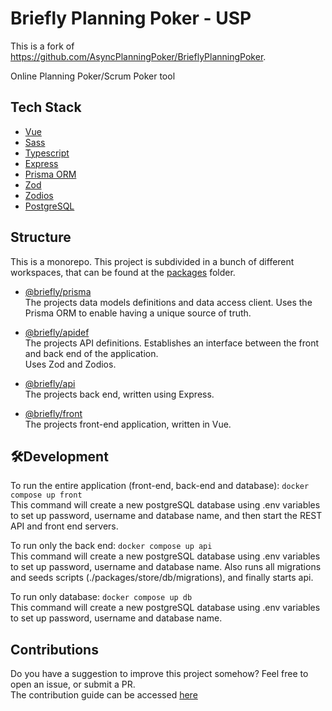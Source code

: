 # Briefly Planning Poker - USP

This is a fork of https://github.com/AsyncPlanningPoker/BrieflyPlanningPoker.

Online Planning Poker/Scrum Poker tool

## Tech Stack

 - [Vue](https://vuejs.org/)
 - [Sass](https://sass-lang.com/)
 - [Typescript](https://www.typescriptlang.org/)
 - [Express](https://expressjs.com/)
 - [Prisma ORM](https://www.prisma.io/)
 - [Zod](https://zod.dev/)
 - [Zodios](https://www.zodios.org/)
 - [PostgreSQL](https://www.postgresql.org/)

## Structure

This is a monorepo. This project is subdivided in a bunch of different workspaces, that can be found at the [packages](./packages/) folder.

 - [@briefly/prisma](./packages/prisma/)  
The projects data models definitions and data access client. Uses the Prisma ORM to enable having a unique source of truth.

- [@briefly/apidef](./packages/apidef/)  
The projects API definitions. Establishes an interface between the front and back end of the application.  
Uses Zod and Zodios.

- [@briefly/api](./packages/api/)  
The projects back end, written using Express.  

- [@briefly/front](./packages/front/)  
The projects front-end application, written in Vue.


## 🛠Development

To run the entire application (front-end, back-end and database): `docker compose up front`  
This command will create a new postgreSQL database using .env variables to set up password, username and database name, and then start the REST API and front end servers.

To run only the back end: `docker compose up api`  
This command will create a new postgreSQL database using .env variables to set up password, username and database name. Also runs all migrations and seeds scripts (./packages/store/db/migrations), and finally starts api.

To run only database: `docker compose up db`  
This command will create a new postgreSQL database using .env variables to set up password, username and database name.

## Contributions

Do you have a suggestion to improve this project somehow? Feel free to open an issue, or submit a PR.  
The contribution guide can be accessed [here](./CONTRIBUTING.md)

